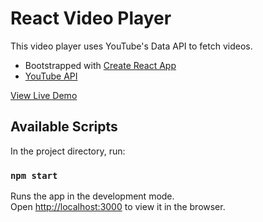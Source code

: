 # React Video Player

This video player uses YouTube's Data API to fetch videos.

-   Bootstrapped with [Create React App](https://github.com/facebook/create-react-app)
-   [YouTube API](https://developers.google.com/youtube/v3)

[View Live Demo](https://www.villamar.io/news-aggregator/)

## Available Scripts

In the project directory, run:

### `npm start`

Runs the app in the development mode.<br>
Open [http://localhost:3000](http://localhost:3000) to view it in the browser.
